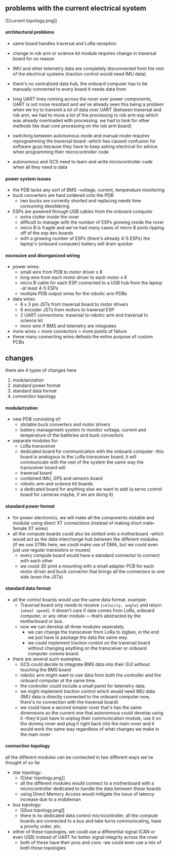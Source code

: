 ## problems with the current electrical system

![[current topology.png]]

#### architectural problems
- same board handles traversal and LoRa reception
- change in rob arm or science kit module requires change in traversal board for no reason
- IMU and other telemetry data are completely disconnected from the rest of the electrical systems (traction control would need IMU data)
- there's no centralized data hub, the onboard computer has to be manually connected to every board it needs data from

- long UART lines running across the rover over power components, UART is not noise resistant and we've already seen this being a problem when we try to transmit a lot of data over UART (between traversal and rob arm, we had to move a lot of the processing to rob arm esp which was already overloaded with processing. we had to look for other methods like dual core processing on the rob arm board)
- switching between autonomous mode and manual mode requires reprogramming the traversal board -which has caused confusion for software guys because they have to keep asking electrical for advice when programming their microcontroller code
- autonomous and GCS need to learn and write microcontroller code when all they need is data
#### power system issues
- the PDB lacks any sort of BMS -voltage, current, temperature monitoring
- buck converters are hard soldered onto the PDB
	- two bucks are currently shorted and replacing needs time consuming desoldering
- ESPs are powered through USB cables from the onboard computer
	- extra clutter inside the rover
	- difficult to manage with the number of ESPs growing inside the rover
	- micro B is fragile and we've had many cases of micro B ports ripping off of the esp dev boards
	- with a growing number of ESPs (there's already 4-5 ESPs) the laptop's (onboard computer) battery will drain quicker
#### excessive and disorganized wiring 
- power wires:
	- small wire from PDB to motor driver x 6
	- long wire from each motor driver to each motor x 6
	- micro B cable for each ESP connected to a USB hub from the laptop -at least 4-5 ESPs
	- multiple PDB output wires for the robotic arm PDBs
- data wires:
	- 6 x 3 pin JSTs from traversal board to motor drivers
	- 6 encoder JSTs from motors to traversal ESP
	- 2 UART connections: traversal to robotic arm and traversal to science kit
	- more wire if BMS and telemetry are integrates
- more wires = more connectors = more points of failure
- these many connecting wires defeats the entire purpose of custom PCBs


## changes

there are 4 types of changes here
1. modularization
2. standard power format
3. standard data format
4. connection topology

#### modularization
- new PDB consisting of:
	- slotable buck converters and motor drivers
	- battery management system to monitor voltage, current and temperature of the batteries and buck convertors
- separate modules for:
	- LoRa transceiver
	- dedicated board for communication with the onboard computer -this board is analogous to the LoRa transceiver board, it will communicate with the rest of the system the same way the transceiver board will
	- traversal board
	- combined IMU, GPS and sensors board
	- robotic arm and science kit boards
	- a dedicated board for anything else we want to add (a servo control board for cameras maybe, if we are doing it)
#### standard power format
- for power electronics, we will make all the components slotable and modular using direct XT connections (instead of making short male-female XT wires)
- all the compute boards could also be slotted onto a motherboard -which would act as the data interchange hub between the different modules. (if we use STMs here, we could make use of DMA, but we could even just use regular transistors or muxes)
	- every compute board would have a standard connector to connect with each other
	- we could 3D print a mounting with a small adapter PCB for each motor driver and buck convertor that brings all the connectors to one side (even the JSTs)
#### standard data format
- all the control boards would use the same data format. example:
	- Traversal board only needs to receive `{velocity, angle}` and return `{wheel speed}`. it doesn’t care if data comes from LoRa, onboard computer, or any other module — that’s abstracted by the motherboard or bus.
	- now we can develop all three modules seperately. 
		- we can change the transceiver from LoRa to zigbee, in the end we just have to package the data the same way. 
		- we could implement traction control on the traversal board without changing anything on the transceiver or onboard computer comms board.
- there are several such examples. 
	- GCS could decide to integrate BMS data into their GUI without touching the BMS board
	- robotic arm might want to use data from both the controller and the onboard computer at the same time. 
	- the controller could include a small panel for telemetry data. 
	- we might implement traction control which would need IMU data (IMU data is directly connected to the onboard computer now, there's no connection with the traversal board)
	- we could have a second simpler rover that's has the same dimensions as the current one that autonomous could develop using it -they'd just have to unplug their communication module, use it on the dummy rover and plug it right back into the main rover and it would work the same way regardless of what changes we make in the main rover
#### connection topology
all the different modules can be connected in two different ways we've thought of so far
- star topology:
	- ![[star topology.png]]
	- all the different modules would connect to a motherboard with a microcontroller dedicated to handle the data between these boards
	- using Direct Memory Access would mitigate the issue of latency increase due to a middleman
- bus topology:
	- ![[bus topology.png]]
	- there is no dedicated data control microcontroller, all the compute boards are connected to a bus and take turns communicating, have a priority order, etc.
- either of these topologies, we could use a differential signal (CAN or even USB) instead of UART for better signal integrity across the rover
	- both of these have their pros and cons -we could even use a mix of both these topologies